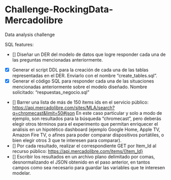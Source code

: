 # Challenge-RockingData-Mercadolibre

Data analysis challenge

SQL features:

- [] Diseñar un DER del modelo de datos que logre responder cada una de las preguntas mencionadas anteriormente.
- [X] Generar el script DDL para la creación de cada una de las tablas representadas en el DER. Enviarlo con el nombre “create_tables.sql”.
- [X] Generar el código SQL para responder cada una de las situaciones mencionadas anteriormente sobre el modelo diseñado. Nombre solicitado: “respuestas_negocio.sql”
- [] Barrer una lista de más de 150 ítems ids en el servicio público: https://api.mercadolibre.com/sites/MLA/search?q=chromecast&limit=50#json
En este caso particular y solo a modo de ejemplo, son resultados para la búsqueda “chromecast”, pero deberás elegir otros términos para el experimento que permitan enriquecer el análisis en un hipotético dashboard (ejemplo Google Home, Apple TV, Amazon Fire TV, o afines para poder comparar dispositivos portátiles, o bien elegir otros 3 que te interesen para comparar).
- [] Por cada resultado, realizar el correspondiente GET por Item_Id al recurso público: https://api.mercadolibre.com/items/{Item_Id}
- [] Escribir los resultados en un archivo plano delimitado por comas, desnormalizando el JSON obtenido en el paso anterior, en tantos campos como sea necesario para guardar las variables que te interesen modelar.


